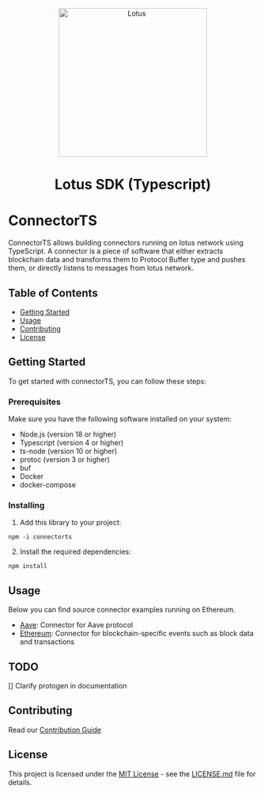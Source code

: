 <div align="center">
<a href="https://trylotus.xyz"><img alt="Lotus" src="https://github.com/trylotus/landing/raw/master/src/images/logo.svg" width="300" /></a>
<br/>
<strong></strong>
<h1>Lotus SDK (Typescript)</h1>
</div>
<p align="center">
<!-- Badges -->
</p>

# ConnectorTS

ConnectorTS allows building connectors running on lotus network using TypeScript. A connector is a piece of software that either extracts blockchain data and transforms them to Protocol Buffer type and pushes them, or directly listens to messages from lotus network. 

## Table of Contents
 
- [Getting Started](#getting-started)
- [Usage](#usage)
- [Contributing](#contributing)
- [License](#license)

## Getting Started

To get started with connectorTS, you can follow these steps:

### Prerequisites

Make sure you have the following software installed on your system:

- Node.js (version 18 or higher)
- Typescript (version 4 or higher)
- ts-node (version 10 or higher)
- protoc (version 3 or higher)
- buf
- Docker
- docker-compose

### Installing

1. Add this library to your project:

`npm -i connectorts`

2. Install the required dependencies:

`npm install`

## Usage

Below you can find source connector examples running on Ethereum.

- [Aave](/examples/aave): Connector for Aave protocol
- [Ethereum](/examples/ethereum/): Connector for blockchain-specific events such as block data and transactions

## TODO

[] Clarify protogen in documentation

## Contributing

Read our [Contribution Guide](CONTRIBUTING.md)

## License

This project is licensed under the [MIT License](https://opensource.org/licenses/MIT) - see the [LICENSE.md](LICENSE.md) file for details.
